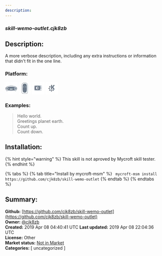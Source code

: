 ```yaml
---
description: 
---
```


### _skill-wemo-outlet.cjk8zb_  
## Description:  
A more verbose description, including any extra instructions or
information that didn't fit in the one line.  
  
### Platform:  
 ![Mark I](../.gitbook/assets/mark-1-icon.png)  ![Mark II](../.gitbook/assets/mark-2-icon.png)  ![Picroft](../.gitbook/assets/picroft-icon.png)  ![plasmoid](../.gitbook/assets/kde.png)   
### Examples:  
> Hello world.  
> Greetings planet earth.  
> Count up.  
> Count down.  
  
## Installation:  
{% hint style="warning" %}
This skill is not aproved by Mycroft skill tester.
{% endhint %}
    
{% tabs %}
{% tab title="Install by mycroft-msm" %}
``` mycroft-msm install https://github.com/cjk8zb/skill-wemo-outlet```
{% endtab %}
  {% endtabs %}
    
## Summary:  
**Github:** [https://github.com/cjk8zb/skill-wemo-outlet](https://github.com/cjk8zb/skill-wemo-outlet)  
**Owner:** [@cjk8zb](https://github.com/cjk8zb)  
**Created:** 2019 Apr 08 04:40:41 UTC  **Last updated:** 2019 Apr 08 22:04:36 UTC  
**License:** Other  
**Market status:** [Not in Market](https://market.mycroft.ai/skill/)  
**Categories:** [ uncategorized ]   
